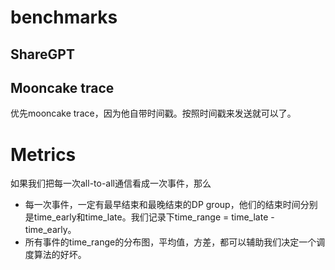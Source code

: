 # benchmarks

## ShareGPT

## Mooncake trace

优先mooncake trace，因为他自带时间戳。按照时间戳来发送就可以了。

# Metrics

如果我们把每一次all-to-all通信看成一次事件，那么
- 每一次事件，一定有最早结束和最晚结束的DP group，他们的结束时间分别是time_early和time_late。我们记录下time_range = time_late - time_early。
- 所有事件的time_range的分布图，平均值，方差，都可以辅助我们决定一个调度算法的好坏。
